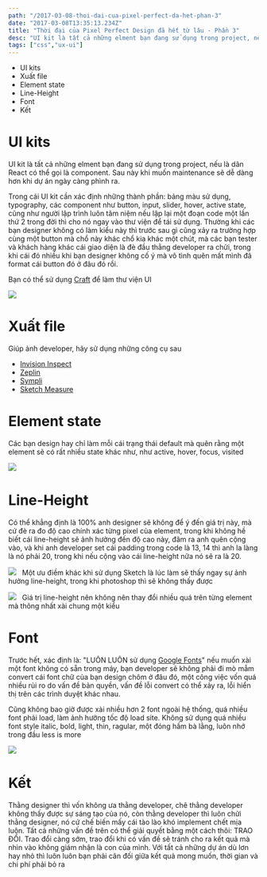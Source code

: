 ```yaml
---
path: "/2017-03-08-thoi-dai-cua-pixel-perfect-da-het-phan-3"
date: "2017-03-08T13:35:13.234Z"
title: "Thời đại của Pixel Perfect Design đã hết từ lâu - Phần 3"
desc: "UI kit là tất cả những elment bạn đang sử dụng trong project, nếu là dân React có thể gọi là component. Sau này khi muốn maintenance sẽ dễ dàng hơn khi dự án ngày càng phình ra."
tags: ["css","ux-ui"]
---
```


<!-- MarkdownTOC -->

- UI kits
- Xuất file
- Element state
- Line-Height
- Font
- Kết

<!-- /MarkdownTOC -->


# UI kits

UI kit là tất cả những elment bạn đang sử dụng trong project, nếu là dân React có thể gọi là component. Sau này khi muốn maintenance sẽ dễ dàng hơn khi dự án ngày càng phình ra.

Trong cái UI kit cần xác định những thành phần: bảng màu sử dụng, typography, các component như button, input, slider, hover, active state, cũng như người lập trình luôn tâm niệm nếu lập lại một đoạn code một lần thứ 2 trong đời thì cho nó ngay vào thư viện để tái sử dụng. Thường khi các bạn designer không có làm kiểu này thì trước sau gì cũng xảy ra trường hợp cùng một button mà chổ này khác chổ kia khác một chút, mà các bạn tester và khách hàng khác cái giao diện là đè đầu thằng developer ra chửi, trong khi cái đó nhiều khi bạn designer không cố ý mà vô tình quên mất mình đã format cái button đó ở đâu đó rồi.

Bạn có thể sử dụng <a target="_blank" href="https://www.invisionapp.com/craft" rel="noopener noreferrer"> Craft</a> để làm thư viện UI

![](https://cdn-images-1.medium.com/max/800/1*72sMv26eNctbPvOLKZt-Mw@2x.png)

# Xuất file

Giúp ảnh developer, hãy sử dụng những công cụ sau

- [Invision Inspect](https://www.invisionapp.com/feature/inspect)
- [Zeplin](https://zeplin.io/)
- [Sympli](https://zeplin.io/)
- [Sketch Measure](https://github.com/utom/sketch-measure) 

# Element state

Các bạn design hay chỉ làm mỗi cái trạng thái default mà quên rằng một element sẽ có rất nhiều state khác như, như active, hover, focus, visited

![](https://cdn-images-1.medium.com/max/800/1*oK0YQWhM2Td5A6rqHWlYTA@2x.png)
 
# Line-Height

Có thể khẳng định là 100% anh designer sẽ không để ý đến giá trị này, mà cứ đè ra đo độ cao chính xác từng pixel của element, trong khi không hề biết cái line-height sẽ ảnh hưởng đến độ cao này, đâm ra anh quên cộng vào, và khi anh developer set cái padding trong code là 13, 14 thì anh la làng là nó phải 20, trong khi nếu cộng vào cái line-height nữa nó sẽ ra là 20.

![](https://cdn-images-1.medium.com/max/800/1*HnnuoS89S6xCdFwWMG9Q2A@2x.png)
 
Một ưu điềm khác khi sử dụng Sketch là lúc làm sẽ thấy ngay sự ảnh hưởng line-height, trong khi photoshop thì sẽ không thấy được

![](https://cdn-images-1.medium.com/max/800/1*Vqrt-1Vy2Ng1SqeNXG2P0g@2x.png)
 
Giá trị line-height nên không nên thay đổi nhiều quá trên từng element mà thông nhất xài chung một kiểu

# Font

Trước hết, xác định là: "LUÔN LUÔN sử dụng [Google Fonts](https://fonts.google.com/)" nếu muốn xài một font không có sẵn trong máy, bạn developer sẽ không phải đi mò mẫm convert cái font chữ của bạn design chôm ở đâu đó, một công việc vốn quá nhiều rủi ro do vấn đề bản quyền, vấn đề lỗi convert có thể xảy ra, lỗi hiển thị trên các trình duyệt khác nhau.

Cũng không bao giờ được xài nhiều hơn 2 font ngoài hệ thống, quá nhiều font phải load, làm ảnh hưởng tốc độ load site. Không sử dụng quá nhiều font style italic, bold, light, thin, ragular, một đóng hầm bà lằng, luôn nhớ trong đầu less is more

![](https://cdn-images-1.medium.com/max/800/1*KeLj5M7QYKIKkgIneNbKnQ@2x.png) 
 
# Kết

Thằng designer thì vốn không ưa thằng developer, chê thằng developer không thấy được sự sáng tạo của nó, còn thằng developer thì luôn chửi thằng designer, nó cứ chế biến mấy cái tào lào khó implement chết mịa luôn. Tất cả những vấn đề trên có thể giải quyết bằng một cách thôi: TRAO ĐỔI. Trao đổi càng sớm, trao đổi khi có vấn đề sẽ tránh cho ra kết quả mà nhìn vào không giám nhận là con của mình. Với tất cả những dự án dù lơn hay nhỏ thì luôn luôn bạn phải cân đối giữa kết quả mong muốn, thời gian và chi phí phải bỏ ra